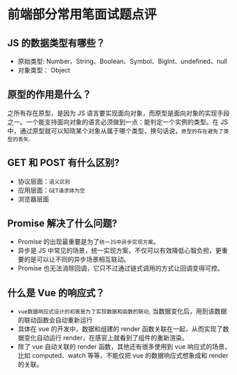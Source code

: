 # 前端部分常用笔面试题点评

## JS 的数据类型有哪些？

- 原始类型: Number、String、Boolean、Symbol、BigInt、undefined、null
- 对象类型： Object

## 原型的作用是什么？

之所有存在原型，是因为 JS 语言要实现面向对象，而原型是面向对象的实现手段之一。一个能支持面向对象的语言必须做到一点：能判定一个实例的类型。在 JS 中，通过原型就可以知晓某个对象从属于哪个类型，换句话说，`原型的存在避免了类型的丢失`.

## GET 和 POST 有什么区别?

- 协议层面：`语义区别`
- 应用层面：`GET请求体为空`
- 浏览器层面

## Promise 解决了什么问题?

- Promise 的出现最重要是为了`统一JS中异步实现方案`。
- 异步是 JS 中常见的场景，统一实现方案，不仅可以有效降低心智负担，更重要的是可以让不同的异步场景相互联动。
- Promise 也无法消除回调，它只不过通过链式调用的方式让回调变得可控。

## 什么是 Vue 的响应式？

- `vue数据响应式设计的初衷是为了实现数据和函数的联动`, 当数据变化后，用到该数据的联动函数会自动重新运行
- 具体在 vue 的开发中，数据和组建的 render 函数关联在一起，从而实现了数据变化自动运行 render，在感官上就看到了组件的重新渲染。
- 除了 vue 自动关联的 render 函数，其他还有很多使用到 vue 响应式的场景，比如 computed、watch 等等，不能仅把 vue 的数据响应式想象成和 render 的关联。
